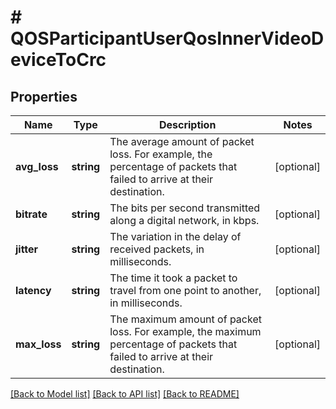 # # QOSParticipantUserQosInnerVideoDeviceToCrc

## Properties

Name | Type | Description | Notes
------------ | ------------- | ------------- | -------------
**avg_loss** | **string** | The average amount of packet loss. For example, the percentage of packets that failed to arrive at their destination. | [optional]
**bitrate** | **string** | The bits per second transmitted along a digital network, in kbps. | [optional]
**jitter** | **string** | The variation in the delay of received packets, in milliseconds. | [optional]
**latency** | **string** | The time it took a packet to travel from one point to another, in milliseconds. | [optional]
**max_loss** | **string** | The maximum amount of packet loss. For example, the maximum percentage of packets that failed to arrive at their destination. | [optional]

[[Back to Model list]](../../README.md#models) [[Back to API list]](../../README.md#endpoints) [[Back to README]](../../README.md)
